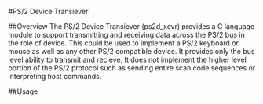 #PS/2 Device Transiever

##Overview
The PS/2 Device Transiever (ps2d_xcvr) provides a C language module to support transmitting and receiving data across the PS/2 bus in the role of device. This could be used to implement a PS/2 keyboard or mouse as well as any other PS/2 compatible device. It provides only the bus level ability to transmit and recieve. It does not implement the higher level portion of the PS/2 protocol such as sending entire scan code sequences or interpreting host commands.

##Usage

